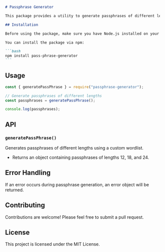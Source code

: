 ````markdown
# Passphrase Generator

This package provides a utility to generate passphrases of different lengths using a custom wordlist.

## Installation

Before using the package, make sure you have Node.js installed on your system.

You can install the package via npm:

```bash
npm install pass-phrase-generator
```
````

## Usage

```javascript
const { generatePassPhrase } = require("passphrase-generator");

// Generate passphrases of different lengths
const passphrases = generatePassPhrase();

console.log(passphrases);
```

## API

### `generatePassPhrase()`

Generates passphrases of different lengths using a custom wordlist.

- Returns an object containing passphrases of lengths 12, 18, and 24.

## Error Handling

If an error occurs during passphrase generation, an error object will be returned.

## Contributing

Contributions are welcome! Please feel free to submit a pull request.

## License

This project is licensed under the MIT License.

```

```
